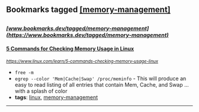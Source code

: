## Bookmarks tagged [[memory-management]](https://www.bookmarks.dev/search?q=[memory-management])

_<sup><sup>[www.bookmarks.dev/tagged/memory-management](https://www.bookmarks.dev/tagged/memory-management)</sup></sup>_
---
#### [5 Commands for Checking Memory Usage in Linux](https://www.linux.com/learn/5-commands-checking-memory-usage-linux)
_<sup>https://www.linux.com/learn/5-commands-checking-memory-usage-linux</sup>_

* `free -m`
* `egrep --color 'Mem|Cache|Swap' /proc/meminfo` - This will produce an easy to read listing of all entries that contain Mem, Cache, and Swap ... with a splash of color
* **tags**: [linux](../tagged/linux.md), [memory-management](../tagged/memory-management.md)
---
